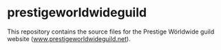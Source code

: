 prestigeworldwideguild
======================

This repository contains the source files for the Prestige Wörldwide guild website (www.prestigeworldwideguild.net).